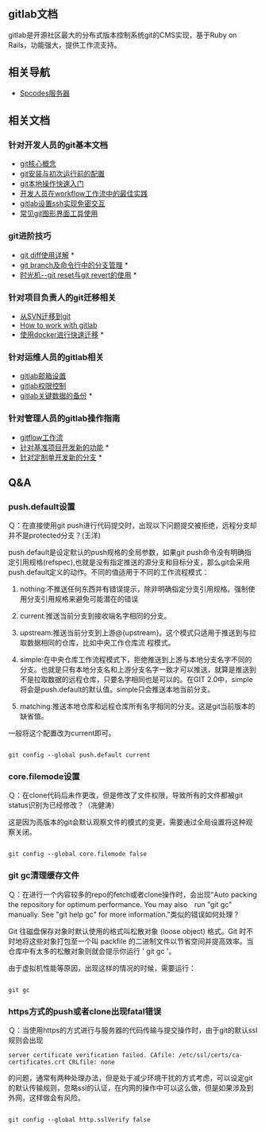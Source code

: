 ## gitlab文档

gitlab是开源社区最大的分布式版本控制系统git的CMS实现，基于Ruby on Rails，功能强大，提供工作流支持。


## 相关导航

- [Spcodes服务器](http://spcodes.rd.tp-link.net)

## 相关文档

### 针对开发人员的git基本文档

- [git核心概念](/doc/#/gitlab/git-core)
- [git安装与初次运行前的配置](/doc/#/gitlab/basic)
- [git本地操作快速入门](/doc/#/gitlab/git_local)
- [开发人员在workflow工作流中的最佳实践](/doc/#/gitlab/gitlab_developer_workflow)
- [gitlab设置ssh实现免密交互](/doc/#/gitlab/gitlab-ssh)
- [常见git图形界面工具使用](/doc/#/gitlab/git_gui_software) 

### git进阶技巧
- [git diff使用详解](/doc/#/gitlab/git_diff) *
- [git branch及命令行中的分支管理](/doc/#/gitlab/git_branch_textmode) *
- [时光机--git reset与git revert的使用](/doc/#/gitlab/git_reset_revert) *


### 针对项目负责人的git迁移相关

- [从SVN迁移到git](/doc/#/gitlab/gitlab-svn)
- [How to work with gitlab](/doc/#/gitlab/SPBU_SOP_How_to_work_with_gitlab)
- [使用docker进行快速迁移](/doc/#/gitlab/docker_git_svn) *

### 针对运维人员的gitlab相关

- [gitlab邮箱设置](/doc/#/gitlab/gitlab-smtp)
- [gitlab权限控制](/doc/#/gitlab/gitlab-control)
- [gitlab关键数据的备份](/doc/#/gitlab/gitlab_backup) *

### 针对管理人员的gitlab操作指南

- [gitflow工作流](/doc/#/gitlab/gitflow)
- [针对基准项目开发新的功能](/doc/#/gitlab/new_feature) *
- [针对定制单开发新的分支](/doc/#/gitlab/new_specific) *

## Q&A

### push.default设置

Ｑ：在直接使用git push进行代码提交时，出现以下问题提交被拒绝，远程分支却并不是protected分支？(王洋)

push.default是设定默认的push规格的全局参数，如果git push命令没有明确指定引用规格(refspec),也就是没有指定推送的源分支和目标分支，那么git会采用push.default定义的动作。不同的值适用于不同的工作流程模式：

1. nothing:不推送任何东西并有错误提示，除非明确指定分支引用规格。强制使用分支引用规格来避免可能潜在的错误

2. current:推送当前分支到接收端名字相同的分支。

3. upstream:推送当前分支到上游@{upstream}。这个模式只适用于推送到与拉取数据相同的仓库，比如中央工作仓库流
程模式。

4. simple:在中央仓库工作流程模式下，拒绝推送到上游与本地分支名字不同的分支。也就是只有本地分支名和上游分支名字一致才可以推送，就算是推送到不是拉取数据的远程仓库，只要名字相同也是可以的。在GIT 2.0中，simple将会是push.default的默认值。simple只会推送本地当前分支。

5. matching:推送本地仓库和远程仓库所有名字相同的分支。这是git当前版本的缺省值。

一般将这个配置改为current即可。

```shell

git config --global push.default current

```

### core.filemode设置

Ｑ：在clone代码后未作更改，但是修改了文件权限，导致所有的文件都被git status识别为已经修改？（冼健涛）

这是因为高版本的git会默认观察文件的模式的变更，需要通过全局设置将这种观察关闭。

```shell

git config --global core.filemode false

```

### git gc清理缓存文件

Ｑ：在进行一个内容较多的repo的fetch或者clone操作时，会出现“Auto packing the repository for optimum performance. You may also　run "git gc" manually. See "git help gc" for more information.”类似的错误如何处理？

Git 往磁盘保存对象时默认使用的格式叫松散对象 (loose object) 格式。Git 时不时地将这些对象打包至一个叫 packfile 的二进制文件以节省空间并提高效率。当仓库中有太多的松散对象则就会提示你运行 ' git gc '。

由于虚拟机性能等原因，出现这样的情况的时候，需要运行：

```shell

git gc

```

### https方式的push或者clone出现fatal错误

Ｑ：当使用https的方式进行与服务器的代码传输与提交操作时，由于git的默认ssl规则会出现

```shell
server certificate verification failed. CAfile: /etc/ssl/certs/ca-certificates.crt CRLfile: none

```
的问题，通常有两种处理办法，但是处于减少环境干扰的方式考虑，可以设定git的默认传输规则，忽略ssl的认证，在内网的操作中可以这么做，但是如果涉及到外网，这样做会有风险。

```shell

git config --global http.sslVerify false

```







